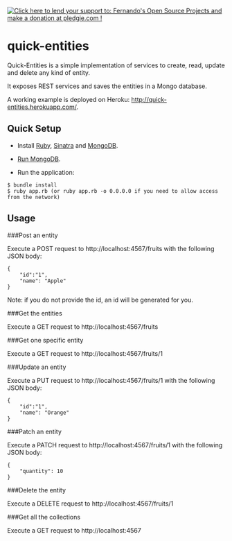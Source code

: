 <a href='https://pledgie.com/campaigns/26743'><img alt='Click here to lend your support to: Fernando&#x27;s Open Source Projects and make a donation at pledgie.com !' src='https://pledgie.com/campaigns/26743.png?skin_name=chrome' border='0' ></a>

quick-entities
==============

Quick-Entities is a simple implementation of services to create, read, update and delete any kind of entity.

It exposes REST services and saves the entities in a Mongo database.

A working example is deployed on Heroku: http://quick-entities.herokuapp.com/.

## Quick Setup

* Install <a href="https://www.ruby-lang.org/en/documentation/installation/">Ruby</a>, <a href="http://www.sinatrarb.com/">Sinatra</a> and <a href="http://docs.mongodb.org/manual/installation/">MongoDB</a>.

* <a href="http://docs.mongodb.org/manual/tutorial/install-mongodb-on-os-x/#run-mongodb">Run MongoDB</a>.

* Run the application: 
```
$ bundle install
$ ruby app.rb (or ruby app.rb -o 0.0.0.0 if you need to allow access from the network)
```

## Usage

###Post an entity

Execute a POST request to http://localhost:4567/fruits with the following JSON body:
```
{
	"id":"1",
	"name": "Apple"
}
```

Note: if you do not provide the id, an id will be generated for you.

###Get the entities

Execute a GET request to http://localhost:4567/fruits

###Get one specific entity

Execute a GET request to http://localhost:4567/fruits/1

###Update an entity

Execute a PUT request to http://localhost:4567/fruits/1 with the following JSON body:
```
{
	"id":"1",
	"name": "Orange"
}
```

###Patch an entity

Execute a PATCH request to http://localhost:4567/fruits/1 with the following JSON body:
```
{
	"quantity": 10
}
```

###Delete the entity

Execute a DELETE request to http://localhost:4567/fruits/1

###Get all the collections

Execute a GET request to http://localhost:4567
